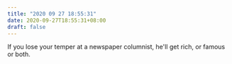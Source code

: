 ```yaml
---
title: "2020 09 27 18:55:31"
date: 2020-09-27T18:55:31+08:00
draft: false
---
```

If you lose your temper at a newspaper columnist, he'll get rich, 
or famous or both.

